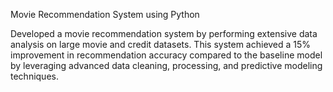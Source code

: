 Movie Recommendation System using Python

Developed a movie recommendation system by performing extensive data analysis on large movie and credit datasets. This system achieved a 15% improvement in recommendation accuracy compared to the baseline model by leveraging advanced data cleaning, processing, and predictive modeling techniques.
